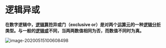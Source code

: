 # 逻辑异或

**在数字逻辑中，[逻辑算符](https://zh.wikipedia.org/wiki/逻辑运算符)**异或门**（**exclusive or**）是对两个[运算元](https://zh.wikipedia.org/w/index.php?title=运算元&action=edit&redlink=1)的一种[逻辑分析](https://zh.wikipedia.org/wiki/逻辑或)类型。与一般的[逻辑或](https://zh.wikipedia.org/wiki/逻辑或)不同，当两两数值相同为否，而数值不同时为真。**

![image-20200515100608498](D:\src\Typora记录\计算机硬件系统设计\image-20200515100608498.png)